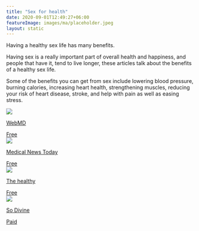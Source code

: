```yaml
---
title: "Sex for health"
date: 2020-09-01T12:49:27+06:00
featureImage: images/ma/placeholder.jpeg
layout: static
---
```


Having a healthy sex life has many benefits.

Having sex is a really important part of overall health and happiness, and people that have it, tend to live longer, these articles talk about the benefits of a healthy sex life.

Some of the benefits you can get from sex include lowering blood pressure, burning calories, increasing heart health, strengthening muscles, reducing your risk of heart disease, stroke, and help with pain as well as easing stress.

<a class="ma-link" href="https://www.webmd.com/sex-relationships/guide/sex-and-health"><div class="ma-card ma-card-Health"><div class="ma-icon"><img src ="/images/icon-check.png"/></div><div class="ma-name"><p>WebMD</p></div><div class="ma-paid-text"><span>Free</span></div></div></a><a class="ma-link" href="https://www.medicalnewstoday.com/articles/how-often-do-couples-have-sex"><div class="ma-card ma-card-Health"><div class="ma-icon"><img src ="/images/icon-check.png"/></div><div class="ma-name"><p>Medical News Today</p></div><div class="ma-paid-text"><span>Free</span></div></div></a><a class="ma-link" href="https://www.thehealthy.com/sex/health-benefits-of-sex/"><div class="ma-card ma-card-Health"><div class="ma-icon"><img src ="/images/icon-check.png"/></div><div class="ma-name"><p>The healthy</p></div><div class="ma-paid-text"><span>Free</span></div></div></a><a class="ma-link" href="https://www.awin1.com/cread.php?awinmid=28367&awinaffid=1198638&ued=https%3A%2F%2Fso-divine.com%2F"><div class="ma-card ma-card-Health"><div class="ma-icon"><img src ="/images/icon-pound.png"/></div><div class="ma-name"><p>So Divine</p></div><div class="ma-paid-text"><span>Paid</span></div></div></a>  

<br/><br/>






